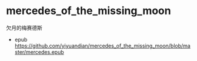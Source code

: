 # mercedes_of_the_missing_moon
欠月的梅赛德斯

- epub
https://github.com/yiyuandian/mercedes_of_the_missing_moon/blob/master/mercedes.epub